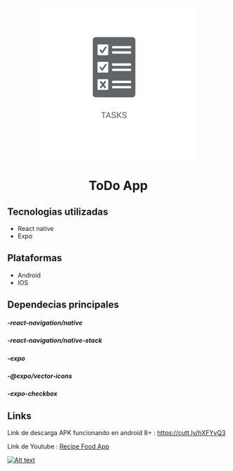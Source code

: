 <p align="center"><a href="https://github.com/Leancba/ToDo-App/blob/main/assets/Icono.png"><img width="350" src="https://github.com/Leancba/ToDo-App/blob/main/assets/Icono.png" alt="lx-music logo"></a></p>


<h1 align="center">ToDo App</h1>

<h2> Tecnologias utilizadas </h2>

- React native
- Expo

<h2> Plataformas </h2>

- Android
- IOS

<h2> Dependecias principales </h2>

##### -react-navigation/native
##### -react-navigation/native-stack
##### -expo
##### -@expo/vector-icons
##### -expo-checkbox

<h2> Links </h2>

Link de descarga APK funcionando en android 8+ : https://cutt.ly/hXFYvQ3

Link de Youtube :  [Recipe Food App](https://www.youtube.com/watch?v=LMa7pbX5InI)

[![Alt text](https://img.youtube.com/vi/LMa7pbX5InI/0.jpg)](https://www.youtube.com/watch?v=LMa7pbX5InI)
